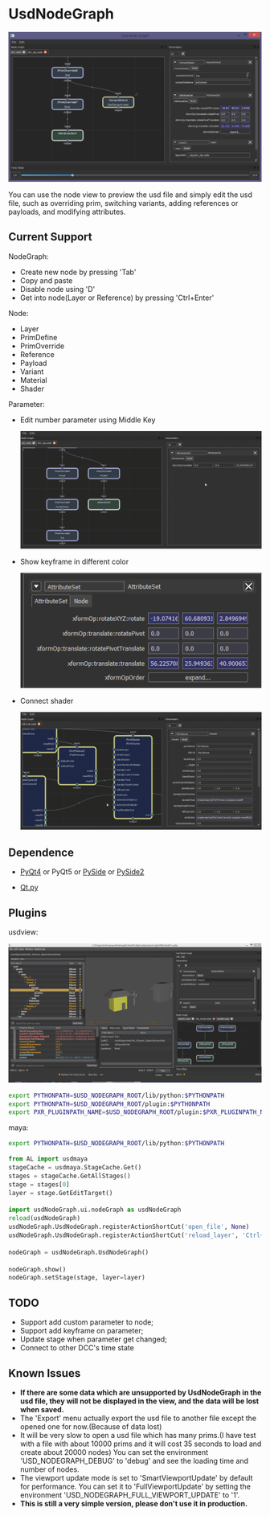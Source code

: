 # UsdNodeGraph

![screenshot01](screenshot/screenshot01.png)

You can use the node view to preview the usd file and simply edit the usd file, such as overriding prim, switching variants, adding references or payloads, and modifying attributes.


## Current Support

NodeGraph:
+ Create new node by pressing 'Tab'
+ Copy and paste
+ Disable node using 'D'
+ Get into node(Layer or Reference) by pressing 'Ctrl+Enter'

Node:
+ Layer
+ PrimDefine
+ PrimOverride
+ Reference
+ Payload
+ Variant
+ Material
+ Shader

Parameter:
+ Edit number parameter using Middle Key

    ![screenshot01](screenshot/usdnodegraph01.gif)

+ Show keyframe in different color

    ![screenshot01](screenshot/screenshot04.png)

+ Connect shader

    ![screenshot01](screenshot/usdnodegraph02.gif)



## Dependence

+ [PyQt4](https://www.lfd.uci.edu/~gohlke/pythonlibs/#pyqt4)
or PyQt5
or [PySide](https://www.lfd.uci.edu/~gohlke/pythonlibs/#pyside)
or [PySide2](http://download.qt.io/snapshots/ci/pyside/)

+ [Qt.py](https://github.com/mottosso/Qt)


## Plugins

usdview:

![screenshot01](screenshot/screenshot02.png)

```bash
export PYTHONPATH=$USD_NODEGRAPH_ROOT/lib/python:$PYTHONPATH
export PYTHONPATH=$USD_NODEGRAPH_ROOT/plugin:$PYTHONPATH
export PXR_PLUGINPATH_NAME=$USD_NODEGRAPH_ROOT/plugin:$PXR_PLUGINPATH_NAME
```

maya:
```bash
export PYTHONPATH=$USD_NODEGRAPH_ROOT/lib/python:$PYTHONPATH
```

```python
from AL import usdmaya
stageCache = usdmaya.StageCache.Get()
stages = stageCache.GetAllStages()
stage = stages[0]
layer = stage.GetEditTarget()

import usdNodeGraph.ui.nodeGraph as usdNodeGraph
reload(usdNodeGraph)
usdNodeGraph.UsdNodeGraph.registerActionShortCut('open_file', None)
usdNodeGraph.UsdNodeGraph.registerActionShortCut('reload_layer', 'Ctrl+R')

nodeGraph = usdNodeGraph.UsdNodeGraph()

nodeGraph.show()
nodeGraph.setStage(stage, layer=layer)
```


## TODO
+ Support add custom parameter to node;
+ Support add keyframe on parameter;
+ Update stage when parameter get changed;
+ Connect to other DCC's time state


## Known Issues

+ **If there are some data which are unsupported by UsdNodeGraph in the usd file, they will not be displayed in the view, and the data will be lost when saved.**
+ The 'Export' menu actually export the usd file to another file except the opened one for now.(Because of data lost)
+ It will be very slow to open a usd file which has many prims.(I have test with a file with about 10000 prims and it will cost 35 seconds to load and create about 20000 nodes) You can set the environment 'USD_NODEGRAPH_DEBUG' to 'debug' and see the loading time and number of nodes.
+ The viewport update mode is set to 'SmartViewportUpdate' by default for performance. You can set it to 'FullViewportUpdate' by setting the environment 'USD_NODEGRAPH_FULL_VIEWPORT_UPDATE' to '1'.
+ **This is still a very simple version, please don't use it in production.**
